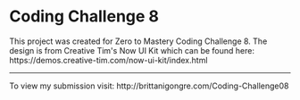 <h1>Coding Challenge 8</h1>
This project was created for Zero to Mastery Coding Challenge 8. The design is from Creative Tim's Now UI Kit which can be found here: https://demos.creative-tim.com/now-ui-kit/index.html
<hr>
To view my submission visit: http://brittanigongre.com/Coding-Challenge08
